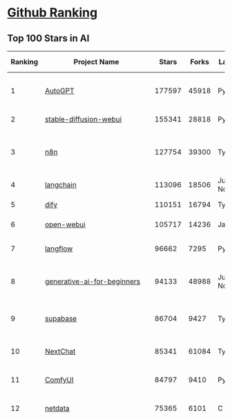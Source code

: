 [Github Ranking](../README.md)
==========

## Top 100 Stars in AI

| Ranking | Project Name | Stars | Forks | Language | Open Issues | Description | Last Commit |
| ------- | ------------ | ----- | ----- | -------- | ----------- | ----------- | ----------- |
| 1 | [AutoGPT](https://github.com/Significant-Gravitas/AutoGPT) | 177597 | 45918 | Python | 138 | AutoGPT is the vision of accessible AI for everyone, to use and to build on. Our mission is to provide the tools, so that you can focus on what matters. | 2025-08-08T03:52:17Z |
| 2 | [stable-diffusion-webui](https://github.com/AUTOMATIC1111/stable-diffusion-webui) | 155341 | 28818 | Python | 2362 | Stable Diffusion web UI | 2025-05-03T06:17:03Z |
| 3 | [n8n](https://github.com/n8n-io/n8n) | 127754 | 39300 | TypeScript | 567 | Fair-code workflow automation platform with native AI capabilities. Combine visual building with custom code, self-host or cloud, 400+ integrations. | 2025-08-07T22:09:54Z |
| 4 | [langchain](https://github.com/langchain-ai/langchain) | 113096 | 18506 | Jupyter Notebook | 205 | 🦜🔗 Build context-aware reasoning applications | 2025-08-08T02:24:22Z |
| 5 | [dify](https://github.com/langgenius/dify) | 110151 | 16794 | TypeScript | 676 | Production-ready platform for agentic workflow development. | 2025-08-08T04:01:42Z |
| 6 | [open-webui](https://github.com/open-webui/open-webui) | 105717 | 14236 | JavaScript | 198 | User-friendly AI Interface (Supports Ollama, OpenAI API, ...) | 2025-08-08T00:37:09Z |
| 7 | [langflow](https://github.com/langflow-ai/langflow) | 96662 | 7295 | Python | 437 | Langflow is a powerful tool for building and deploying AI-powered agents and workflows. | 2025-08-08T00:31:50Z |
| 8 | [generative-ai-for-beginners](https://github.com/microsoft/generative-ai-for-beginners) | 94133 | 48988 | Jupyter Notebook | 10 | 21 Lessons, Get Started Building with Generative AI  🔗 https://microsoft.github.io/generative-ai-for-beginners/ | 2025-08-05T20:03:32Z |
| 9 | [supabase](https://github.com/supabase/supabase) | 86704 | 9427 | TypeScript | 275 | The Postgres development platform. Supabase gives you a dedicated Postgres database to build your web, mobile, and AI applications. | 2025-08-08T02:38:01Z |
| 10 | [NextChat](https://github.com/ChatGPTNextWeb/NextChat) | 85341 | 61084 | TypeScript | 655 | ✨ Light and Fast AI Assistant. Support: Web \| iOS \| MacOS \| Android \|  Linux \| Windows | 2025-08-04T14:17:09Z |
| 11 | [ComfyUI](https://github.com/comfyanonymous/ComfyUI) | 84797 | 9410 | Python | 2466 | The most powerful and modular diffusion model GUI, api and backend with a graph/nodes interface. | 2025-08-08T03:37:50Z |
| 12 | [netdata](https://github.com/netdata/netdata) | 75365 | 6101 | C | 167 | The fastest path to AI-powered full stack observability, even for lean teams. | 2025-08-07T13:59:29Z |
| 13 | [funNLP](https://github.com/fighting41love/funNLP) | 75309 | 14951 | Python | 34 | 中英文敏感词、语言检测、中外手机/电话归属地/运营商查询、名字推断性别、手机号抽取、身份证抽取、邮箱抽取、中日文人名库、中文缩写库、拆字词典、词汇情感值、停用词、反动词表、暴恐词表、繁简体转换、英文模拟中文发音、汪峰歌词生成器、职业名称词库、同义词库、反义词库、否定词库、汽车品牌词库、汽车零件词库、连续英文切割、各种中文词向量、公司名字大全、古诗词库、IT词库、财经词库、成语词库、地名词库、历史名人词库、诗词词库、医学词库、饮食词库、法律词库、汽车词库、动物词库、中文聊天语料、中文谣言数据、百度中文问答数据集、句子相似度匹配算法集合、bert资源、文本生成&摘要相关工具、cocoNLP信息抽取工具、国内电话号码正则匹配、清华大学XLORE:中英文跨语言百科知识图谱、清华大学人工智能技术系列报告、自然语言生成、NLU太难了系列、自动对联数据及机器人、用户名黑名单列表、罪名法务名词及分类模型、微信公众号语料、cs224n深度学习自然语言处理课程、中文手写汉字识别、中文自然语言处理 语料/数据集、变量命名神器、分词语料库+代码、任务型对话英文数据集、ASR 语音数据集 + 基于深度学习的中文语音识别系统、笑声检测器、Microsoft多语言数字/单位/如日期时间识别包、中华新华字典数据库及api(包括常用歇后语、成语、词语和汉字)、文档图谱自动生成、SpaCy 中文模型、Common Voice语音识别数据集新版、神经网络关系抽取、基于bert的命名实体识别、关键词(Keyphrase)抽取包pke、基于医疗领域知识图谱的问答系统、基于依存句法与语义角色标注的事件三元组抽取、依存句法分析4万句高质量标注数据、cnocr：用来做中文OCR的Python3包、中文人物关系知识图谱项目、中文nlp竞赛项目及代码汇总、中文字符数据、speech-aligner: 从“人声语音”及其“语言文本”产生音素级别时间对齐标注的工具、AmpliGraph: 知识图谱表示学习(Python)库：知识图谱概念链接预测、Scattertext 文本可视化(python)、语言/知识表示工具：BERT & ERNIE、中文对比英文自然语言处理NLP的区别综述、Synonyms中文近义词工具包、HarvestText领域自适应文本挖掘工具（新词发现-情感分析-实体链接等）、word2word：(Python)方便易用的多语言词-词对集：62种语言/3,564个多语言对、语音识别语料生成工具：从具有音频/字幕的在线视频创建自动语音识别(ASR)语料库、构建医疗实体识别的模型（包含词典和语料标注）、单文档非监督的关键词抽取、Kashgari中使用gpt-2语言模型、开源的金融投资数据提取工具、文本自动摘要库TextTeaser: 仅支持英文、人民日报语料处理工具集、一些关于自然语言的基本模型、基于14W歌曲知识库的问答尝试--功能包括歌词接龙and已知歌词找歌曲以及歌曲歌手歌词三角关系的问答、基于Siamese bilstm模型的相似句子判定模型并提供训练数据集和测试数据集、用Transformer编解码模型实现的根据Hacker News文章标题自动生成评论、用BERT进行序列标记和文本分类的模板代码、LitBank：NLP数据集——支持自然语言处理和计算人文学科任务的100部带标记英文小说语料、百度开源的基准信息抽取系统、虚假新闻数据集、Facebook: LAMA语言模型分析，提供Transformer-XL/BERT/ELMo/GPT预训练语言模型的统一访问接口、CommonsenseQA：面向常识的英文QA挑战、中文知识图谱资料、数据及工具、各大公司内部里大牛分享的技术文档 PDF 或者 PPT、自然语言生成SQL语句（英文）、中文NLP数据增强（EDA）工具、英文NLP数据增强工具 、基于医药知识图谱的智能问答系统、京东商品知识图谱、基于mongodb存储的军事领域知识图谱问答项目、基于远监督的中文关系抽取、语音情感分析、中文ULMFiT-情感分析-文本分类-语料及模型、一个拍照做题程序、世界各国大规模人名库、一个利用有趣中文语料库 qingyun 训练出来的中文聊天机器人、中文聊天机器人seqGAN、省市区镇行政区划数据带拼音标注、教育行业新闻语料库包含自动文摘功能、开放了对话机器人-知识图谱-语义理解-自然语言处理工具及数据、中文知识图谱：基于百度百科中文页面-抽取三元组信息-构建中文知识图谱、masr: 中文语音识别-提供预训练模型-高识别率、Python音频数据增广库、中文全词覆盖BERT及两份阅读理解数据、ConvLab：开源多域端到端对话系统平台、中文自然语言处理数据集、基于最新版本rasa搭建的对话系统、基于TensorFlow和BERT的管道式实体及关系抽取、一个小型的证券知识图谱/知识库、复盘所有NLP比赛的TOP方案、OpenCLaP：多领域开源中文预训练语言模型仓库、UER：基于不同语料+编码器+目标任务的中文预训练模型仓库、中文自然语言处理向量合集、基于金融-司法领域(兼有闲聊性质)的聊天机器人、g2pC：基于上下文的汉语读音自动标记模块、Zincbase 知识图谱构建工具包、诗歌质量评价/细粒度情感诗歌语料库、快速转化「中文数字」和「阿拉伯数字」、百度知道问答语料库、基于知识图谱的问答系统、jieba_fast 加速版的jieba、正则表达式教程、中文阅读理解数据集、基于BERT等最新语言模型的抽取式摘要提取、Python利用深度学习进行文本摘要的综合指南、知识图谱深度学习相关资料整理、维基大规模平行文本语料、StanfordNLP 0.2.0：纯Python版自然语言处理包、NeuralNLP-NeuralClassifier：腾讯开源深度学习文本分类工具、端到端的封闭域对话系统、中文命名实体识别：NeuroNER vs. BertNER、新闻事件线索抽取、2019年百度的三元组抽取比赛：“科学空间队”源码、基于依存句法的开放域文本知识三元组抽取和知识库构建、中文的GPT2训练代码、ML-NLP - 机器学习(Machine Learning)NLP面试中常考到的知识点和代码实现、nlp4han:中文自然语言处理工具集(断句/分词/词性标注/组块/句法分析/语义分析/NER/N元语法/HMM/代词消解/情感分析/拼写检查、XLM：Facebook的跨语言预训练语言模型、用基于BERT的微调和特征提取方法来进行知识图谱百度百科人物词条属性抽取、中文自然语言处理相关的开放任务-数据集-当前最佳结果、CoupletAI - 基于CNN+Bi-LSTM+Attention 的自动对对联系统、抽象知识图谱、MiningZhiDaoQACorpus - 580万百度知道问答数据挖掘项目、brat rapid annotation tool: 序列标注工具、大规模中文知识图谱数据：1.4亿实体、数据增强在机器翻译及其他nlp任务中的应用及效果、allennlp阅读理解:支持多种数据和模型、PDF表格数据提取工具 、 Graphbrain：AI开源软件库和科研工具，目的是促进自动意义提取和文本理解以及知识的探索和推断、简历自动筛选系统、基于命名实体识别的简历自动摘要、中文语言理解测评基准，包括代表性的数据集&基准模型&语料库&排行榜、树洞 OCR 文字识别 、从包含表格的扫描图片中识别表格和文字、语声迁移、Python口语自然语言处理工具集(英文)、 similarity：相似度计算工具包，java编写、海量中文预训练ALBERT模型 、Transformers 2.0 、基于大规模音频数据集Audioset的音频增强 、Poplar：网页版自然语言标注工具、图片文字去除，可用于漫画翻译 、186种语言的数字叫法库、Amazon发布基于知识的人-人开放领域对话数据集 、中文文本纠错模块代码、繁简体转换 、 Python实现的多种文本可读性评价指标、类似于人名/地名/组织机构名的命名体识别数据集 、东南大学《知识图谱》研究生课程(资料)、. 英文拼写检查库 、 wwsearch是企业微信后台自研的全文检索引擎、CHAMELEON：深度学习新闻推荐系统元架构 、 8篇论文梳理BERT相关模型进展与反思、DocSearch：免费文档搜索引擎、 LIDA：轻量交互式对话标注工具 、aili - the fastest in-memory index in the East 东半球最快并发索引 、知识图谱车音工作项目、自然语言生成资源大全 、中日韩分词库mecab的Python接口库、中文文本摘要/关键词提取、汉字字符特征提取器 (featurizer)，提取汉字的特征（发音特征、字形特征）用做深度学习的特征、中文生成任务基准测评 、中文缩写数据集、中文任务基准测评 - 代表性的数据集-基准(预训练)模型-语料库-baseline-工具包-排行榜、PySS3：面向可解释AI的SS3文本分类器机器可视化工具 、中文NLP数据集列表、COPE - 格律诗编辑程序、doccano：基于网页的开源协同多语言文本标注工具 、PreNLP：自然语言预处理库、简单的简历解析器，用来从简历中提取关键信息、用于中文闲聊的GPT2模型：GPT2-chitchat、基于检索聊天机器人多轮响应选择相关资源列表(Leaderboards、Datasets、Papers)、(Colab)抽象文本摘要实现集锦(教程 、词语拼音数据、高效模糊搜索工具、NLP数据增广资源集、微软对话机器人框架 、 GitHub Typo Corpus：大规模GitHub多语言拼写错误/语法错误数据集、TextCluster：短文本聚类预处理模块 Short text cluster、面向语音识别的中文文本规范化、BLINK：最先进的实体链接库、BertPunc：基于BERT的最先进标点修复模型、Tokenizer：快速、可定制的文本词条化库、中文语言理解测评基准，包括代表性的数据集、基准(预训练)模型、语料库、排行榜、spaCy 医学文本挖掘与信息提取 、 NLP任务示例项目代码集、 python拼写检查库、chatbot-list - 行业内关于智能客服、聊天机器人的应用和架构、算法分享和介绍、语音质量评价指标(MOSNet, BSSEval, STOI, PESQ, SRMR)、 用138GB语料训练的法文RoBERTa预训练语言模型 、BERT-NER-Pytorch：三种不同模式的BERT中文NER实验、无道词典 - 有道词典的命令行版本，支持英汉互查和在线查询、2019年NLP亮点回顾、 Chinese medical dialogue data 中文医疗对话数据集 、最好的汉字数字(中文数字)-阿拉伯数字转换工具、 基于百科知识库的中文词语多词义/义项获取与特定句子词语语义消歧、awesome-nlp-sentiment-analysis - 情感分析、情绪原因识别、评价对象和评价词抽取、LineFlow：面向所有深度学习框架的NLP数据高效加载器、中文医学NLP公开资源整理 、MedQuAD：(英文)医学问答数据集、将自然语言数字串解析转换为整数和浮点数、Transfer Learning in Natural Language Processing (NLP) 、面向语音识别的中文/英文发音辞典、Tokenizers：注重性能与多功能性的最先进分词器、CLUENER 细粒度命名实体识别 Fine Grained Named Entity Recognition、 基于BERT的中文命名实体识别、中文谣言数据库、NLP数据集/基准任务大列表、nlp相关的一些论文及代码, 包括主题模型、词向量(Word Embedding)、命名实体识别(NER)、文本分类(Text Classificatin)、文本生成(Text Generation)、文本相似性(Text Similarity)计算等，涉及到各种与nlp相关的算法，基于keras和tensorflow 、Python文本挖掘/NLP实战示例、 Blackstone：面向非结构化法律文本的spaCy pipeline和NLP模型通过同义词替换实现文本“变脸” 、中文 预训练 ELECTREA 模型: 基于对抗学习 pretrain Chinese Model 、albert-chinese-ner - 用预训练语言模型ALBERT做中文NER 、基于GPT2的特定主题文本生成/文本增广、开源预训练语言模型合集、多语言句向量包、编码、标记和实现：一种可控高效的文本生成方法、 英文脏话大列表 、attnvis：GPT2、BERT等transformer语言模型注意力交互可视化、CoVoST：Facebook发布的多语种语音-文本翻译语料库，包括11种语言(法语、德语、荷兰语、俄语、西班牙语、意大利语、土耳其语、波斯语、瑞典语、蒙古语和中文)的语音、文字转录及英文译文、Jiagu自然语言处理工具 - 以BiLSTM等模型为基础，提供知识图谱关系抽取 中文分词 词性标注 命名实体识别 情感分析 新词发现 关键词 文本摘要 文本聚类等功能、用unet实现对文档表格的自动检测，表格重建、NLP事件提取文献资源列表 、 金融领域自然语言处理研究资源大列表、CLUEDatasetSearch - 中英文NLP数据集：搜索所有中文NLP数据集，附常用英文NLP数据集 、medical_NER - 中文医学知识图谱命名实体识别 、(哈佛)讲因果推理的免费书、知识图谱相关学习资料/数据集/工具资源大列表、Forte：灵活强大的自然语言处理pipeline工具集 、Python字符串相似性算法库、PyLaia：面向手写文档分析的深度学习工具包、TextFooler：针对文本分类/推理的对抗文本生成模块、Haystack：灵活、强大的可扩展问答(QA)框架、中文关键短语抽取工具 | 2024-05-10T07:38:24Z |
| 14 | [system-prompts-and-models-of-ai-tools](https://github.com/x1xhlol/system-prompts-and-models-of-ai-tools) | 74242 | 20934 | None | 44 | FULL v0, Cursor, Manus, Same.dev, Lovable, Devin, Replit Agent, Windsurf Agent, VSCode Agent, Dia Browser, Xcode, Trae AI, Cluely & Orchids.app (And other Open Sourced) System Prompts, Tools & AI Models. | 2025-08-07T22:47:40Z |
| 15 | [Deep-Live-Cam](https://github.com/hacksider/Deep-Live-Cam) | 72346 | 10428 | Python | 66 | real time face swap and one-click video deepfake with only a single image | 2025-08-07T18:26:51Z |
| 16 | [gemini-cli](https://github.com/google-gemini/gemini-cli) | 67876 | 6668 | TypeScript | 1378 | An open-source AI agent that brings the power of Gemini directly into your terminal. | 2025-08-08T03:16:19Z |
| 17 | [browser-use](https://github.com/browser-use/browser-use) | 67174 | 7743 | Python | 502 | 🌐 Make websites accessible for AI agents. Automate tasks online with ease. | 2025-08-08T02:37:38Z |
| 18 | [awesome-mcp-servers](https://github.com/punkpeye/awesome-mcp-servers) | 65202 | 5198 | None | 25 | A collection of MCP servers. | 2025-08-03T22:31:45Z |
| 19 | [AppFlowy](https://github.com/AppFlowy-IO/AppFlowy) | 64779 | 4482 | Dart | 969 | Bring projects, wikis, and teams together with AI. AppFlowy is the AI collaborative workspace where you achieve more without losing control of your data. The leading open source Notion alternative. | 2025-08-05T13:51:16Z |
| 20 | [lobe-chat](https://github.com/lobehub/lobe-chat) | 64210 | 13333 | TypeScript | 852 | 🤯 Lobe Chat - an open-source, modern design AI chat framework. Supports multiple AI providers (OpenAI / Claude 4 / Gemini / DeepSeek / Ollama / Qwen), Knowledge Base (file upload / RAG ), one click install MCP Marketplace and Artifacts / Thinking. One-click FREE deployment of your private AI Agent application. | 2025-08-08T03:53:19Z |
| 21 | [LLMs-from-scratch](https://github.com/rasbt/LLMs-from-scratch) | 62784 | 8797 | Jupyter Notebook | 5 | Implement a ChatGPT-like LLM in PyTorch from scratch, step by step | 2025-08-05T18:42:24Z |
| 22 | [ragflow](https://github.com/infiniflow/ragflow) | 61922 | 6303 | TypeScript | 2560 | RAGFlow is an open-source RAG (Retrieval-Augmented Generation) engine based on deep document understanding. | 2025-08-08T03:54:40Z |
| 23 | [MetaGPT](https://github.com/FoundationAgents/MetaGPT) | 57734 | 6938 | Python | 11 | 🌟 The Multi-Agent Framework: First AI Software Company, Towards Natural Language Programming | 2025-06-30T11:45:55Z |
| 24 | [awesome-llm-apps](https://github.com/Shubhamsaboo/awesome-llm-apps) | 56332 | 6659 | Python | 5 | Collection of awesome LLM apps with AI Agents and RAG using OpenAI, Anthropic, Gemini and opensource models. | 2025-08-07T06:02:37Z |
| 25 | [LLaMA-Factory](https://github.com/hiyouga/LLaMA-Factory) | 55789 | 6843 | Python | 540 | Unified Efficient Fine-Tuning of 100+ LLMs & VLMs (ACL 2024) | 2025-08-07T11:39:26Z |
| 26 | [gpt-engineer](https://github.com/AntonOsika/gpt-engineer) | 54664 | 7250 | Python | 31 | CLI platform to experiment with codegen. Precursor to: https://lovable.dev | 2025-05-14T10:15:10Z |
| 27 | [ChatGPT](https://github.com/lencx/ChatGPT) | 53967 | 6140 | Rust | 827 | 🔮 ChatGPT Desktop Application (Mac, Windows and Linux) | 2024-08-29T17:58:11Z |
| 28 | [meilisearch](https://github.com/meilisearch/meilisearch) | 52644 | 2116 | Rust | 205 | A lightning-fast search engine API bringing AI-powered hybrid search to your sites and applications. | 2025-08-07T16:18:11Z |
| 29 | [crawl4ai](https://github.com/unclecode/crawl4ai) | 50543 | 4945 | Python | 155 | 🚀🤖 Crawl4AI: Open-source LLM Friendly Web Crawler & Scraper. Don't be shy, join here: https://discord.gg/jP8KfhDhyN | 2025-08-08T03:18:44Z |
| 30 | [OpenBB](https://github.com/OpenBB-finance/OpenBB) | 48602 | 4481 | Python | 49 | Investment Research for Everyone, Everywhere. | 2025-08-04T20:53:30Z |
| 31 | [autogen](https://github.com/microsoft/autogen) | 48432 | 7398 | Python | 389 | A programming framework for agentic AI 🤖 PyPi: autogen-agentchat Discord: https://aka.ms/autogen-discord Office Hour: https://aka.ms/autogen-officehour | 2025-08-07T00:26:14Z |
| 32 | [anything-llm](https://github.com/Mintplex-Labs/anything-llm) | 47571 | 4860 | JavaScript | 263 | The all-in-one Desktop & Docker AI application with built-in RAG, AI agents, No-code agent builder, MCP compatibility,  and more. | 2025-08-08T01:15:06Z |
| 33 | [firecrawl](https://github.com/mendableai/firecrawl) | 45604 | 4211 | TypeScript | 140 | 🔥 Turn entire websites into LLM-ready markdown or structured data. Scrape, crawl and extract with a single API. | 2025-08-08T00:28:44Z |
| 34 | [JeecgBoot](https://github.com/jeecgboot/JeecgBoot) | 43559 | 15483 | Java | 20 | 🔥企业级低代码平台集成了AI应用平台，帮助企业快速实现低代码开发和构建AI应用！前后端分离架构 SpringBoot，SpringCloud、Mybatis，Ant Design4、 Vue3.0、TS+vite！强大的代码生成器让前后端代码一键生成，无需写任何代码! 引领AI低代码开发模式: AI生成->OnlineCoding-> 代码生成-> 手工MERGE，显著的提高效率，又不失灵活~ | 2025-08-08T02:00:07Z |
| 35 | [unsloth](https://github.com/unslothai/unsloth) | 43488 | 3491 | Python | 693 | Fine-tuning & Reinforcement Learning for LLMs. 🦥 Train gpt-oss, Qwen3, Llama 4, DeepSeek-R1, Gemma 3, TTS 2x faster with 70% less VRAM. | 2025-08-07T23:21:27Z |
| 36 | [Flowise](https://github.com/FlowiseAI/Flowise) | 42414 | 21721 | TypeScript | 596 | Build AI Agents, Visually | 2025-08-07T21:31:36Z |
| 37 | [ClickHouse](https://github.com/ClickHouse/ClickHouse) | 42204 | 7537 | C++ | 4323 | ClickHouse® is a real-time analytics database management system | 2025-08-08T03:36:41Z |
| 38 | [kong](https://github.com/Kong/kong) | 41491 | 4960 | Lua | 69 | 🦍 The Cloud-Native API Gateway and AI Gateway. | 2025-08-06T03:35:21Z |
| 39 | [airflow](https://github.com/apache/airflow) | 41439 | 15427 | Python | 1291 | Apache Airflow - A platform to programmatically author, schedule, and monitor workflows | 2025-08-07T23:46:57Z |
| 40 | [ailearning](https://github.com/apachecn/ailearning) | 41226 | 11578 | Python | 3 | AiLearning：数据分析+机器学习实战+线性代数+PyTorch+NLTK+TF2 | 2024-11-12T16:21:55Z |
| 41 | [ColossalAI](https://github.com/hpcaitech/ColossalAI) | 41067 | 4526 | Python | 434 | Making large AI models cheaper, faster and more accessible | 2025-08-06T06:16:57Z |
| 42 | [GitHubDaily](https://github.com/GitHubDaily/GitHubDaily) | 39486 | 4105 | None | 397 | 坚持分享 GitHub 上高质量、有趣实用的开源技术教程、开发者工具、编程网站、技术资讯。A list cool, interesting projects of GitHub. | 2025-03-20T08:54:47Z |
| 43 | [AI-For-Beginners](https://github.com/microsoft/AI-For-Beginners) | 39448 | 7607 | Jupyter Notebook | 26 | 12 Weeks, 24 Lessons, AI for All! | 2025-08-07T11:59:26Z |
| 44 | [ai-hedge-fund](https://github.com/virattt/ai-hedge-fund) | 39134 | 6884 | Python | 16 | An AI Hedge Fund Team | 2025-08-08T00:34:30Z |
| 45 | [MoneyPrinterTurbo](https://github.com/harry0703/MoneyPrinterTurbo) | 38902 | 5621 | Python | 179 | 利用AI大模型，一键生成高清短视频 Generate short videos with one click using AI LLM. | 2025-06-11T06:34:54Z |
| 46 | [upscayl](https://github.com/upscayl/upscayl) | 38484 | 1780 | TypeScript | 55 | 🆙 Upscayl - #1 Free and Open Source AI Image Upscaler for Linux, MacOS and Windows. | 2025-08-01T14:28:41Z |
| 47 | [chatgpt-on-wechat](https://github.com/zhayujie/chatgpt-on-wechat) | 38419 | 9363 | Python | 299 | 基于大模型搭建的聊天机器人，同时支持 微信公众号、企业微信应用、飞书、钉钉 等接入，可选择ChatGPT/Claude/DeepSeek/文心一言/讯飞星火/通义千问/ Gemini/GLM-4/Kimi/LinkAI，能处理文本、语音和图片，访问操作系统和互联网，支持基于自有知识库进行定制企业智能客服。 | 2025-08-08T02:47:49Z |
| 48 | [ray](https://github.com/ray-project/ray) | 38372 | 6691 | Python | 2695 | Ray is an AI compute engine. Ray consists of a core distributed runtime and a set of AI Libraries for accelerating ML workloads. | 2025-08-08T03:53:07Z |
| 49 | [quivr](https://github.com/QuivrHQ/quivr) | 38232 | 3665 | Python | 2 | Opiniated RAG for integrating GenAI in your apps 🧠   Focus on your product rather than the RAG. Easy integration in existing products with customisation!  Any LLM: GPT4, Groq, Llama. Any Vectorstore: PGVector, Faiss. Any Files. Anyway you want.  | 2025-07-09T12:55:23Z |
| 50 | [photoprism](https://github.com/photoprism/photoprism) | 38071 | 2121 | Go | 422 | AI-Powered Photos App for the Decentralized Web 🌈💎✨ | 2025-08-06T18:15:25Z |
| 51 | [mem0](https://github.com/mem0ai/mem0) | 37943 | 3937 | Python | 387 | Universal memory layer for AI Agents; Announcing OpenMemory MCP - local and secure memory management. | 2025-08-06T17:28:03Z |
| 52 | [Open-Assistant](https://github.com/LAION-AI/Open-Assistant) | 37436 | 3290 | Python | 228 | OpenAssistant is a chat-based assistant that understands tasks, can interact with third-party systems, and retrieve information dynamically to do so. | 2024-08-17T01:55:35Z |
| 53 | [MockingBird](https://github.com/babysor/MockingBird) | 36517 | 5264 | Python | 476 | 🚀AI拟声: 5秒内克隆您的声音并生成任意语音内容 Clone a voice in 5 seconds to generate arbitrary speech in real-time | 2024-11-15T05:00:29Z |
| 54 | [aider](https://github.com/Aider-AI/aider) | 36463 | 3360 | Python | 976 | aider is AI pair programming in your terminal | 2025-08-07T20:54:57Z |
| 55 | [google-research](https://github.com/google-research/google-research) | 36144 | 8155 | Jupyter Notebook | 1065 | Google Research | 2025-08-07T20:30:53Z |
| 56 | [chatbox](https://github.com/chatboxai/chatbox) | 36121 | 3470 | TypeScript | 796 | User-friendly Desktop Client App for AI Models/LLMs (GPT, Claude, Gemini, Ollama...) | 2025-08-07T12:18:54Z |
| 57 | [docling](https://github.com/docling-project/docling) | 35518 | 2411 | Python | 460 | Get your documents ready for gen AI | 2025-08-05T12:25:43Z |
| 58 | [crewAI](https://github.com/crewAIInc/crewAI) | 35447 | 4745 | Python | 49 | Framework for orchestrating role-playing, autonomous AI agents. By fostering collaborative intelligence, CrewAI empowers agents to work together seamlessly, tackling complex tasks. | 2025-08-08T02:23:35Z |
| 59 | [mindsdb](https://github.com/mindsdb/mindsdb) | 35100 | 5650 | Python | 44 | AI's query engine - Platform for building AI that can answer questions over large scale federated data. - The only MCP Server you'll ever need | 2025-08-07T22:47:54Z |
| 60 | [AgentGPT](https://github.com/reworkd/AgentGPT) | 34685 | 9456 | TypeScript | 129 | 🤖 Assemble, configure, and deploy autonomous AI Agents in your browser. | 2025-04-29T01:19:32Z |
| 61 | [LocalAI](https://github.com/mudler/LocalAI) | 34416 | 2691 | Go | 404 | :robot: The free, Open Source alternative to OpenAI, Claude and others. Self-hosted and local-first. Drop-in replacement for OpenAI,  running on consumer-grade hardware. No GPU required. Runs gguf, transformers, diffusers and many more models architectures. Features: Generate Text, Audio, Video, Images, Voice Cloning, Distributed, P2P inference | 2025-08-07T21:13:14Z |
| 62 | [gold-miner](https://github.com/xitu/gold-miner) | 34230 | 5047 | None | 9 | 🥇掘金翻译计划，可能是世界最大最好的英译中技术社区，最懂读者和译者的翻译平台： | 2024-04-17T09:44:37Z |
| 63 | [cursor-free-vip](https://github.com/yeongpin/cursor-free-vip) | 34023 | 4178 | Python | 534 | [Support 0.49.x]（Reset Cursor AI MachineID & Bypass Higher Token Limit） Cursor Ai ，自动重置机器ID ， 免费升级使用Pro功能: You've reached your trial request limit. / Too many free trial accounts used on this machine. Please upgrade to pro. We have this limit in place to prevent abuse. Please let us know if you believe this is a mistake. | 2025-06-18T02:18:31Z |
| 64 | [ai-agents-for-beginners](https://github.com/microsoft/ai-agents-for-beginners) | 33831 | 10258 | Jupyter Notebook | 11 | 11 Lessons to Get Started Building AI Agents | 2025-07-24T10:58:47Z |
| 65 | [gpt-pilot](https://github.com/Pythagora-io/gpt-pilot) | 33275 | 3412 | Python | 236 | The first real AI developer | 2025-03-04T06:26:32Z |
| 66 | [Fabric](https://github.com/danielmiessler/Fabric) | 32963 | 3389 | JavaScript | 173 | Fabric is an open-source framework for augmenting humans using AI. It provides a modular system for solving specific problems using a crowdsourced set of AI prompts that can be used anywhere. | 2025-08-08T02:24:59Z |
| 67 | [ruoyi-vue-pro](https://github.com/YunaiV/ruoyi-vue-pro) | 32682 | 7037 | Java | 8 | 🔥 官方推荐 🔥 RuoYi-Vue 全新 Pro 版本，优化重构所有功能。基于 Spring Boot + MyBatis Plus + Vue & Element 实现的后台管理系统 + 微信小程序，支持 RBAC 动态权限、数据权限、SaaS 多租户、Flowable 工作流、三方登录、支付、短信、商城、CRM、ERP、AI 大模型等功能。你的 ⭐️ Star ⭐️，是作者生发的动力！ | 2025-08-06T06:36:51Z |
| 68 | [awesome-cursorrules](https://github.com/PatrickJS/awesome-cursorrules) | 32173 | 2655 | MDX | 33 | 📄  Configuration files that enhance Cursor AI editor experience with custom rules and behaviors | 2025-08-07T18:07:24Z |
| 69 | [spaCy](https://github.com/explosion/spaCy) | 32123 | 4557 | Python | 165 | 💫 Industrial-strength Natural Language Processing (NLP) in Python | 2025-05-28T15:28:05Z |
| 70 | [chatbot-ui](https://github.com/mckaywrigley/chatbot-ui) | 32002 | 9262 | TypeScript | 173 | AI chat for any model. | 2024-08-03T00:38:07Z |
| 71 | [tabby](https://github.com/TabbyML/tabby) | 31916 | 1551 | Rust | 201 | Self-hosted AI coding assistant | 2025-08-07T20:03:57Z |
| 72 | [nacos](https://github.com/alibaba/nacos) | 31876 | 13110 | Java | 257 | an easy-to-use dynamic service discovery, configuration and service management platform for building AI cloud native applications. | 2025-08-07T08:12:50Z |
| 73 | [fairseq](https://github.com/facebookresearch/fairseq) | 31697 | 6584 | Python | 1190 | Facebook AI Research Sequence-to-Sequence Toolkit written in Python. | 2025-06-10T21:41:39Z |
| 74 | [agno](https://github.com/agno-agi/agno) | 31420 | 3995 | Python | 120 | Full-stack framework for building Multi-Agent Systems with memory, knowledge and reasoning. | 2025-08-08T04:03:53Z |
| 75 | [netron](https://github.com/lutzroeder/netron) | 31132 | 2967 | JavaScript | 23 | Visualizer for neural network, deep learning and machine learning models | 2025-08-08T02:46:58Z |
| 76 | [cursor](https://github.com/cursor/cursor) | 31001 | 2004 | None | 1979 | The AI Code Editor | 2024-10-13T19:23:26Z |
| 77 | [Folo](https://github.com/RSSNext/Folo) | 30723 | 1388 | TypeScript | 174 | 🧡 Follow everything in one place | 2025-08-08T00:08:54Z |
| 78 | [khoj](https://github.com/khoj-ai/khoj) | 30678 | 1761 | Python | 75 | Your AI second brain. Self-hostable. Get answers from the web or your docs. Build custom agents, schedule automations, do deep research. Turn any online or local LLM into your personal, autonomous AI (gpt, claude, gemini, llama, qwen, mistral). Get started - free. | 2025-08-02T06:50:25Z |
| 79 | [AI-Expert-Roadmap](https://github.com/AMAI-GmbH/AI-Expert-Roadmap) | 30156 | 2527 | JavaScript | 20 | Roadmap to becoming an Artificial Intelligence Expert in 2022 | 2023-12-31T02:20:16Z |
| 80 | [roop](https://github.com/s0md3v/roop) | 30108 | 6830 | Python | 0 | one-click face swap | 2024-08-19T12:57:17Z |
| 81 | [pytorch-lightning](https://github.com/Lightning-AI/pytorch-lightning) | 29913 | 3552 | Python | 960 | Pretrain, finetune ANY AI model of ANY size on multiple GPUs, TPUs with zero code changes. | 2025-08-07T19:03:52Z |
| 82 | [Mr.-Ranedeer-AI-Tutor](https://github.com/JushBJJ/Mr.-Ranedeer-AI-Tutor) | 29614 | 3381 | None | 13 | A GPT-4 AI Tutor Prompt for customizable personalized learning experiences. | 2025-06-14T06:58:48Z |
| 83 | [exo](https://github.com/exo-explore/exo) | 29289 | 1875 | Python | 358 | Run your own AI cluster at home with everyday devices 📱💻 🖥️⌚ | 2025-03-21T22:23:32Z |
| 84 | [llm-app](https://github.com/pathwaycom/llm-app) | 28866 | 827 | Jupyter Notebook | 5 | Ready-to-run cloud templates for RAG, AI pipelines, and enterprise search with live data. 🐳Docker-friendly.⚡Always in sync with Sharepoint, Google Drive, S3, Kafka, PostgreSQL, real-time data APIs, and more. | 2025-07-30T12:13:39Z |
| 85 | [LibreChat](https://github.com/danny-avila/LibreChat) | 28840 | 5297 | TypeScript | 156 | Enhanced ChatGPT Clone: Features Agents, DeepSeek, Anthropic, AWS, OpenAI, Responses API, Azure, Groq, o1, GPT-5, Mistral, OpenRouter, Vertex AI, Gemini, Artifacts, AI model switching, message search, Code Interpreter, langchain, DALL-E-3, OpenAPI Actions, Functions, Secure Multi-User Auth, Presets, open-source for self-hosting. Active project. | 2025-08-08T02:24:12Z |
| 86 | [Jobs_Applier_AI_Agent_AIHawk](https://github.com/feder-cr/Jobs_Applier_AI_Agent_AIHawk) | 28534 | 4316 | Python | 11 | AIHawk aims to easy job hunt process by automating the job application process. Utilizing artificial intelligence, it enables users to apply for multiple jobs in a tailored way. | 2025-05-28T13:24:12Z |
| 87 | [continue](https://github.com/continuedev/continue) | 28207 | 3293 | TypeScript | 921 | ⏩ Create, share, and use custom AI code assistants with our open-source IDE extensions and hub of rules, tools, and models | 2025-08-08T00:50:12Z |
| 88 | [qlib](https://github.com/microsoft/qlib) | 27952 | 4317 | Python | 251 | Qlib is an AI-oriented Quant investment platform that aims to use AI tech to empower Quant Research, from exploring ideas to implementing productions. Qlib supports diverse ML modeling paradigms, including supervised learning, market dynamics modeling, and RL, and is now equipped with https://github.com/microsoft/RD-Agent to automate R&D process. | 2025-08-07T07:04:39Z |
| 89 | [so-vits-svc](https://github.com/svc-develop-team/so-vits-svc) | 27484 | 5024 | Python | 21 | SoftVC VITS Singing Voice Conversion | 2023-11-11T13:11:31Z |
| 90 | [Genesis](https://github.com/Genesis-Embodied-AI/Genesis) | 27002 | 2453 | Python | 115 | A generative world for general-purpose robotics & embodied AI learning. | 2025-08-08T01:01:40Z |
| 91 | [nx](https://github.com/nrwl/nx) | 26594 | 2575 | TypeScript | 607 | An AI-first build platform that connects everything from your editor to CI. Helping you deliver fast, without breaking things. | 2025-08-08T03:16:12Z |
| 92 | [generative-models](https://github.com/Stability-AI/generative-models) | 26263 | 2933 | Python | 270 | Generative Models by Stability AI | 2025-05-20T14:53:33Z |
| 93 | [PDFMathTranslate](https://github.com/Byaidu/PDFMathTranslate) | 26208 | 2274 | Python | 111 | PDF scientific paper translation with preserved formats - 基于 AI 完整保留排版的 PDF 文档全文双语翻译，支持 Google/DeepL/Ollama/OpenAI 等服务，提供 CLI/GUI/MCP/Docker/Zotero | 2025-07-21T14:58:04Z |
| 94 | [500-AI-Machine-learning-Deep-learning-Computer-vision-NLP-Projects-with-code](https://github.com/ashishpatel26/500-AI-Machine-learning-Deep-learning-Computer-vision-NLP-Projects-with-code) | 26110 | 5996 | None | 43 | 500 AI Machine learning Deep learning Computer vision NLP Projects with code | 2025-08-01T11:54:09Z |
| 95 | [semantic-kernel](https://github.com/microsoft/semantic-kernel) | 25709 | 4113 | C# | 460 | Integrate cutting-edge LLM technology quickly and easily into your apps | 2025-08-08T01:27:00Z |
| 96 | [InvokeAI](https://github.com/invoke-ai/InvokeAI) | 25666 | 2632 | TypeScript | 760 | Invoke is a leading creative engine for Stable Diffusion models, empowering professionals, artists, and enthusiasts to generate and create visual media using the latest AI-driven technologies. The solution offers an industry leading WebUI, and serves as the foundation for multiple commercial products. | 2025-08-07T19:26:35Z |
| 97 | [composio](https://github.com/ComposioHQ/composio) | 25601 | 4381 | TypeScript | 57 | Composio equips your AI agents & LLMs with 100+ high-quality integrations via function calling | 2025-08-07T20:26:29Z |
| 98 | [FastGPT](https://github.com/labring/FastGPT) | 25409 | 6521 | TypeScript | 572 | FastGPT is a knowledge-based platform built on the LLMs, offers a comprehensive suite of out-of-the-box capabilities such as data processing, RAG retrieval, and visual AI workflow orchestration, letting you easily develop and deploy complex question-answering systems without the need for extensive setup or configuration. | 2025-08-08T02:39:55Z |
| 99 | [qdrant](https://github.com/qdrant/qdrant) | 25176 | 1749 | Rust | 340 | Qdrant - High-performance, massive-scale Vector Database and Vector Search Engine for the next generation of AI. Also available in the cloud https://cloud.qdrant.io/ | 2025-08-07T23:06:03Z |
| 100 | [frigate](https://github.com/blakeblackshear/frigate) | 24850 | 2294 | TypeScript | 108 | NVR with realtime local object detection for IP cameras | 2025-08-08T03:38:33Z |

